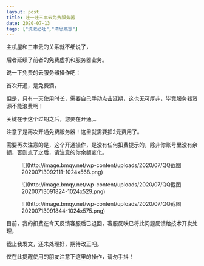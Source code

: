 ```yaml
---
layout: post
title: 吐一吐三丰云免费服务器
date: 2020-07-13
tags: ["洗漱必吐","清思燕想"]
---
```


<!-- wp:paragraph -->

主机屋和三丰云的关系就不细说了，

<!-- /wp:paragraph -->

<!-- wp:paragraph -->

后者延续了前者的免费虚机和服务器业务。

<!-- /wp:paragraph -->

<!-- wp:paragraph {"textColor":"vivid-red"} -->

说一下免费的云服务器操作吧：

<!-- /wp:paragraph -->

<!-- wp:paragraph -->

首次开通，是免费滴，

<!-- /wp:paragraph -->

<!-- wp:paragraph -->

但是，只有一天使用时长，需要自己手动点击延期，这也无可厚非，毕竟服务器资源不能浪费啊！

<!-- /wp:paragraph -->

<!-- wp:paragraph -->

关键在于这个过期之后，您要在开通。。

<!-- /wp:paragraph -->

<!-- wp:paragraph {"textColor":"vivid-red"} -->

注意了是再次开通免费服务器！这里就需要扣2元费用了。

<!-- /wp:paragraph -->

<!-- wp:paragraph -->

需要再次注意的是，这个开通操作，是没有任何扣费提示的，除非你账号里没有余额，否则点了之后，请注意的你余额变化。

<!-- /wp:paragraph -->

<!-- wp:image {"id":2247,"sizeSlug":"large"} -->
<figure class="wp-block-image size-large">![](http://image.bmqy.net/wp-content/uploads/2020/07/QQ截图20200713092111-1024x568.png)</figure>
<!-- /wp:image -->

<!-- wp:image {"id":2248,"sizeSlug":"large"} -->
<figure class="wp-block-image size-large">![](http://image.bmqy.net/wp-content/uploads/2020/07/QQ截图20200713091824-1024x529.png)</figure>
<!-- /wp:image -->

<!-- wp:image {"id":2249,"sizeSlug":"large"} -->
<figure class="wp-block-image size-large">![](http://image.bmqy.net/wp-content/uploads/2020/07/QQ截图20200713091844-1024x575.png)</figure>
<!-- /wp:image -->

<!-- wp:paragraph -->

目前，我的扣费在今天反馈客服后已退回，客服反映已将此问题反馈给技术开发处理，

<!-- /wp:paragraph -->

<!-- wp:paragraph -->

截止我发文，还未处理好，期待改正吧。

<!-- /wp:paragraph -->

<!-- wp:paragraph {"textColor":"vivid-red"} -->

仅在此提醒使用的朋友注意下这里的操作，请勿手抖！

<!-- /wp:paragraph -->